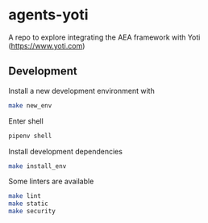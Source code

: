 # agents-yoti

A repo to explore integrating the AEA framework with Yoti (https://www.yoti.com)


## Development

Install a new development environment with
``` bash
make new_env
```

Enter shell
``` bash
pipenv shell
```

Install development dependencies
``` bash
make install_env
```

Some linters are available
``` bash
make lint
make static
make security
```
